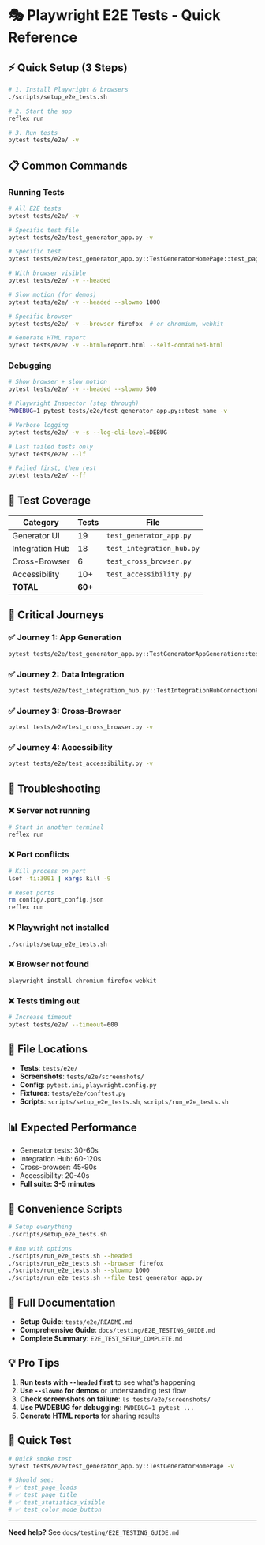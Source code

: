# 🎭 Playwright E2E Tests - Quick Reference

## ⚡ Quick Setup (3 Steps)

```bash
# 1. Install Playwright & browsers
./scripts/setup_e2e_tests.sh

# 2. Start the app
reflex run

# 3. Run tests
pytest tests/e2e/ -v
```

## 📋 Common Commands

### Running Tests

```bash
# All E2E tests
pytest tests/e2e/ -v

# Specific test file
pytest tests/e2e/test_generator_app.py -v

# Specific test
pytest tests/e2e/test_generator_app.py::TestGeneratorHomePage::test_page_loads -v

# With browser visible
pytest tests/e2e/ -v --headed

# Slow motion (for demos)
pytest tests/e2e/ -v --headed --slowmo 1000

# Specific browser
pytest tests/e2e/ -v --browser firefox  # or chromium, webkit

# Generate HTML report
pytest tests/e2e/ -v --html=report.html --self-contained-html
```

### Debugging

```bash
# Show browser + slow motion
pytest tests/e2e/ -v --headed --slowmo 500

# Playwright Inspector (step through)
PWDEBUG=1 pytest tests/e2e/test_generator_app.py::test_name -v

# Verbose logging
pytest tests/e2e/ -v -s --log-cli-level=DEBUG

# Last failed tests only
pytest tests/e2e/ --lf

# Failed first, then rest
pytest tests/e2e/ --ff
```

## 🎯 Test Coverage

| Category | Tests | File |
|----------|-------|------|
| Generator UI | 19 | `test_generator_app.py` |
| Integration Hub | 18 | `test_integration_hub.py` |
| Cross-Browser | 6 | `test_cross_browser.py` |
| Accessibility | 10+ | `test_accessibility.py` |
| **TOTAL** | **60+** | |

## 🚦 Critical Journeys

### ✅ Journey 1: App Generation
```bash
pytest tests/e2e/test_generator_app.py::TestGeneratorAppGeneration::test_generate_app_complete_flow -v
```

### ✅ Journey 2: Data Integration
```bash
pytest tests/e2e/test_integration_hub.py::TestIntegrationHubConnectionFlow::test_complete_csv_integration_flow -v
```

### ✅ Journey 3: Cross-Browser
```bash
pytest tests/e2e/test_cross_browser.py -v
```

### ✅ Journey 4: Accessibility
```bash
pytest tests/e2e/test_accessibility.py -v
```

## 🔧 Troubleshooting

### ❌ Server not running
```bash
# Start in another terminal
reflex run
```

### ❌ Port conflicts
```bash
# Kill process on port
lsof -ti:3001 | xargs kill -9

# Reset ports
rm config/.port_config.json
reflex run
```

### ❌ Playwright not installed
```bash
./scripts/setup_e2e_tests.sh
```

### ❌ Browser not found
```bash
playwright install chromium firefox webkit
```

### ❌ Tests timing out
```bash
# Increase timeout
pytest tests/e2e/ --timeout=600
```

## 📂 File Locations

- **Tests**: `tests/e2e/`
- **Screenshots**: `tests/e2e/screenshots/`
- **Config**: `pytest.ini`, `playwright.config.py`
- **Fixtures**: `tests/e2e/conftest.py`
- **Scripts**: `scripts/setup_e2e_tests.sh`, `scripts/run_e2e_tests.sh`

## 📊 Expected Performance

- Generator tests: 30-60s
- Integration Hub: 60-120s
- Cross-browser: 45-90s
- Accessibility: 20-40s
- **Full suite: 3-5 minutes**

## 🎨 Convenience Scripts

```bash
# Setup everything
./scripts/setup_e2e_tests.sh

# Run with options
./scripts/run_e2e_tests.sh --headed
./scripts/run_e2e_tests.sh --browser firefox
./scripts/run_e2e_tests.sh --slowmo 1000
./scripts/run_e2e_tests.sh --file test_generator_app.py
```

## 📖 Full Documentation

- **Setup Guide**: `tests/e2e/README.md`
- **Comprehensive Guide**: `docs/testing/E2E_TESTING_GUIDE.md`
- **Complete Summary**: `E2E_TEST_SETUP_COMPLETE.md`

## 💡 Pro Tips

1. **Run tests with `--headed` first** to see what's happening
2. **Use `--slowmo` for demos** or understanding test flow
3. **Check screenshots on failure**: `ls tests/e2e/screenshots/`
4. **Use PWDEBUG for debugging**: `PWDEBUG=1 pytest ...`
5. **Generate HTML reports** for sharing results

## 🎯 Quick Test

```bash
# Quick smoke test
pytest tests/e2e/test_generator_app.py::TestGeneratorHomePage -v

# Should see:
# ✅ test_page_loads
# ✅ test_page_title
# ✅ test_statistics_visible
# ✅ test_color_mode_button
```

---

**Need help?** See `docs/testing/E2E_TESTING_GUIDE.md`
